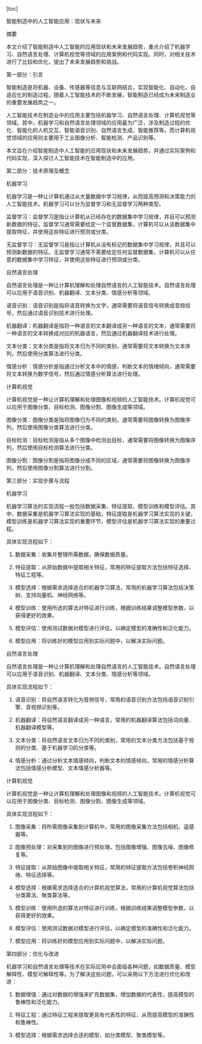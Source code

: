 
[toc]                    
                
                
智能制造中的人工智能应用：现状与未来

摘要

本文介绍了智能制造中人工智能的应用现状和未来发展趋势，重点介绍了机器学习、自然语言处理、计算机视觉等领域的应用案例和代码实现。同时，对相关技术进行了比较和优化，提出了未来发展趋势和挑战。

第一部分：引言

智能制造是将机器、设备、传感器等信息与互联网结合，实现智能化、自动化、自适应化的制造过程。随着人工智能技术的不断发展，智能制造已经成为未来制造业的重要发展趋势之一。

人工智能技术在制造业中的应用主要包括机器学习、自然语言处理、计算机视觉等领域。其中，机器学习和自然语言处理领域的应用最为广泛，涉及制造过程的优化、智能化的人机交互、智能语音识别、自然语言生成、智能推荐等。而计算机视觉领域的应用则主要用于工业图像分析、智能检测、产品识别等。

本文旨在介绍智能制造中人工智能的应用现状和未来发展趋势，并通过实际案例和代码实现，深入探讨人工智能技术在智能制造中的应用。

第二部分：技术原理及概念

机器学习

机器学习是一种让计算机通过从大量数据中学习规律，从而提高预测和决策能力的人工智能技术。机器学习可以分为监督学习和无监督学习两种类型。

监督学习：监督学习是指让计算机从已经存在的数据集中学习规律，并且可以预测新数据的特征。监督学习通常需要给定一个监督数据集，计算机可以从该数据集中提取特征，并使用这些特征进行预测或分类。

无监督学习：无监督学习是指让计算机从没有标记的数据集中学习规律，并且可以预测新数据的特征。无监督学习通常不需要给定任何监督数据集，计算机可以从任意的数据集中学习特征，并使用这些特征进行预测或分类。

自然语言处理

自然语言处理是一种让计算机理解和处理自然语言的人工智能技术。自然语言处理可以应用于语音识别、机器翻译、文本分类、情感分析等领域。

语音识别：语音识别是指将语音转换为文字，通常需要将语音信号转换成音频信号，然后通过语音识别技术进行处理。

机器翻译：机器翻译是指将一种语言的文本翻译成另一种语言的文本，通常需要将一种语言的文本转换成对应的机器语言，然后通过机器翻译技术进行处理。

文本分类：文本分类是指将文本归为不同的类别，通常需要将文本转换为文本序列，然后使用分类算法进行分类。

情感分析：情感分析是指通过分析文本中的情感，判断文本的情绪倾向，通常需要将文本转换为数字信号，然后通过情感分析算法进行处理。

计算机视觉

计算机视觉是一种让计算机理解和处理图像和视频的人工智能技术。计算机视觉可以应用于图像分类、目标检测、图像分割、图像生成等领域。

图像分类：图像分类是指将图像归为不同的类别，通常需要将图像转换为图像序列，然后使用图像分类算法进行分类。

目标检测：目标检测是指从多个图像中检测出目标，通常需要将图像转换为图像序列，然后使用目标检测算法进行分类。

图像分割：图像分割是指将图像分成不同的区域，通常需要将图像转换为图像序列，然后使用图像分割算法进行分割。

第三部分：实现步骤与流程

机器学习

机器学习算法的实现流程一般包括数据采集、特征提取、模型训练和模型评估。其中，数据采集是机器学习算法实现的基础，特征提取是机器学习算法实现的关键，模型训练是机器学习算法实现的重要环节，模型评估是机器学习算法实现的重要过程。

具体实现流程如下：

1. 数据采集：收集并整理所需数据，确保数据质量。

2. 特征提取：从原始数据中提取相关特征，常用的特征提取方法包括特征选择、特征工程等。

3. 模型选择：根据需求选择适合的机器学习算法，常用的机器学习算法包括决策树、支持向量机、神经网络等。

4. 模型训练：使用所选的算法对特征进行训练，根据训练结果调整模型参数，以获得更好的效果。

5. 模型评估：使用测试数据对模型进行评估，以确定模型的准确性和泛化能力。

6. 模型应用：将训练好的模型应用到实际问题中，以解决实际问题。

自然语言处理

自然语言处理是一种让计算机理解和处理自然语言的人工智能技术。自然语言处理可以应用于语音识别、机器翻译、文本分类、情感分析等领域。

具体实现流程如下：

1. 语音识别：将自然语言转化为音频信号，常用的语音识别方法包括语音识别引擎、音视频识别等。

2. 机器翻译：将自然语言翻译成另一种语言，常用的机器翻译算法包括词向量、机器翻译模型等。

3. 文本分类：将自然语言文本归为不同的类别，常用的文本分类方法包括基于规则的分类、基于机器学习的分类等。

4. 情感分析：通过分析文本情感倾向，判断文本的情感倾向，常用的情感分析算法包括情感分析模型、文本情感分析器等。

计算机视觉

计算机视觉是一种让计算机理解和处理图像和视频的人工智能技术。计算机视觉可以应用于图像分类、目标检测、图像分割、图像生成等领域。

具体实现流程如下：

1. 图像采集：将所需图像采集到计算机中，常用的图像采集方法包括相机、遥感器等。

2. 图像预处理：对采集到的图像进行预处理，包括图像增强、图像去噪、图像修复等。

3. 特征提取：从原始图像中提取相关特征，常用的特征提取方法包括卷积神经网络、特征选择等。

4. 模型选择：根据需求选择适合的计算机视觉算法，常用的计算机视觉算法包括分类算法、聚类算法等。

5. 模型训练：使用所选的算法对特征进行训练，根据训练结果调整模型参数，以获得更好的效果。

6. 模型评估：使用测试数据对模型进行评估，以确定模型的准确性和泛化能力。

7. 模型应用：将训练好的模型应用到实际问题中，以解决实际问题。

第四部分：优化与改进

机器学习和自然语言处理等技术在实际应用中会面临各种问题，如数据质量、模型解释性、模型可解释性等。为了解决这些问题，可以采用以下方法进行优化和改进：

1. 数据增强：通过对数据的增强来扩充数据集，增加数据的代表性，提高模型的鲁棒性和泛化能力。

2. 特征工程：通过特征工程来提取更具有代表性的特征，从而提高模型的准确性和鲁棒性。

3. 模型选择：根据需求选择合适的模型，如分类模型、聚类模型等。


